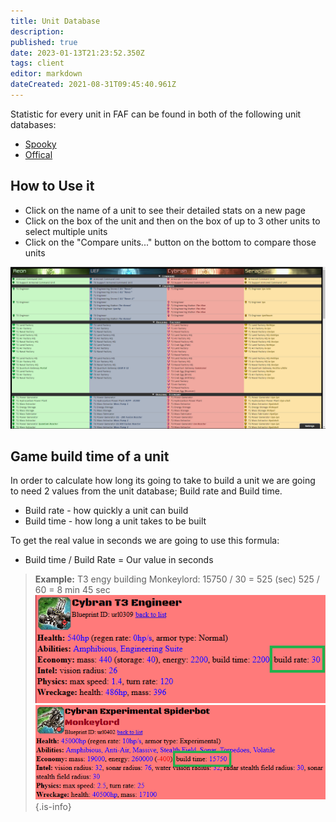 ```yaml
---
title: Unit Database
description: 
published: true
date: 2023-01-13T21:23:52.350Z
tags: client
editor: markdown
dateCreated: 2021-08-31T09:45:40.961Z
---
```


Statistic for every unit in FAF can be found in both of the following unit databases:
- [Spooky](https://spooky.github.io/unitdb/#/)
- [Offical](https://unitdb.faforever.com/)

## How to Use it
- Click on the name of a unit to see their detailed stats on a new page
- Click on the box of the unit and then on the box of up to 3 other units to select multiple units
- Click on the "Compare units..." button on the bottom to compare those units

![unitdb.png](/unitdb.png)
## Game build time of a unit
In order to calculate how long its going to take to build a unit we are going to need 2 values from the unit database; Build rate and Build time.
- Build rate - how quickly a unit can build
- Build time - how long a unit takes to be built

To get the real value in seconds we are going to use this formula:
- Build time / Build Rate = Our value in seconds
> **Example:**
T3 engy building Monkeylord:
15750 / 30 = 525 (sec)
525 / 60 = 8 min 45 sec
![build_rate.png](/images/build_rate.png)
![build_time.png](/images/build_time.png)
{.is-info}



